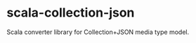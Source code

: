 scala-collection-json
====================

Scala converter library for Collection+JSON media type model.
